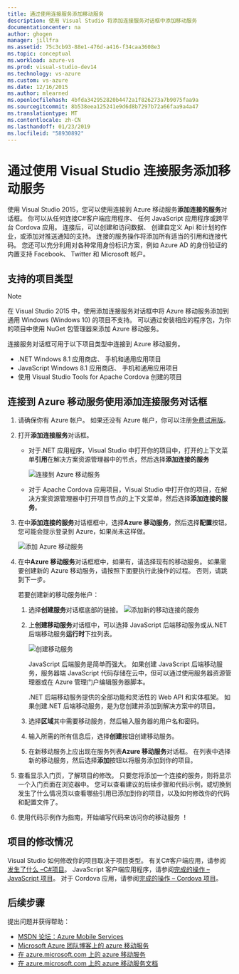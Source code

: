 ```yaml
---
title: 通过使用连接服务添加移动服务
description: 使用 Visual Studio 将添加连接服务对话框中添加移动服务
documentationcenter: na
author: ghogen
manager: jillfra
ms.assetid: 75c3cb93-88e1-476d-a416-f34caa3608e3
ms.topic: conceptual
ms.workload: azure-vs
ms.prod: visual-studio-dev14
ms.technology: vs-azure
ms.custom: vs-azure
ms.date: 12/16/2015
ms.author: mlearned
ms.openlocfilehash: 4bfda342952820b4472a1f826273a7b9075faa9a
ms.sourcegitcommit: 8b538eea125241e9d6d8b7297b72a66faa9a4a47
ms.translationtype: MT
ms.contentlocale: zh-CN
ms.lasthandoff: 01/23/2019
ms.locfileid: "58930892"
---
```

# <a name="adding-mobile-services-by-using-visual-studio-connected-services"></a>通过使用 Visual Studio 连接服务添加移动服务
使用 Visual Studio 2015，您可以使用连接到 Azure 移动服务**添加连接的服务**对话框。 你可以从任何连接C#客户端应用程序、 任何 JavaScript 应用程序或跨平台 Cordova 应用。 连接后，可以创建和访问数据、 创建自定义 Api 和计划的作业，或添加对推送通知的支持。  连接的服务操作将添加所有适当的引用和连接代码。 您还可以充分利用对各种常用身份标识方案，例如 Azure AD 的身份验证的内置支持 Facebook、 Twitter 和 Microsoft 帐户。

## <a name="supported-project-types"></a>支持的项目类型
> [!NOTE]
> 在 Visual Studio 2015 中，使用添加连接服务对话框中将 Azure 移动服务添加到通用 Windows (Windows 10) 的项目不支持。 可以通过安装相应的程序包，为你的项目中使用 NuGet 包管理器来添加 Azure 移动服务。
>
>

连接服务对话框可用于以下项目类型中连接到 Azure 移动服务。

* .NET Windows 8.1 应用商店、 手机和通用应用项目
* JavaScript Windows 8.1 应用商店、 手机和通用应用项目
* 使用 Visual Studio Tools for Apache Cordova 创建的项目

## <a name="connect-to-azure-mobile-services-using-the-add-connected-services-dialog"></a>连接到 Azure 移动服务使用添加连接服务对话框
1. 请确保你有 Azure 帐户。 如果还没有 Azure 帐户，你可以注册[免费试用版](http://go.microsoft.com/fwlink/?LinkId=518146)。
2. 打开**添加连接服务**对话框。

   * 对于.NET 应用程序，Visual Studio 中打开你的项目中，打开的上下文菜单**引用**在解决方案资源管理器中的节点，然后选择**添加连接的服务**

        ![连接到 Azure 移动服务](./media/vs-azure-tools-connected-services-add-mobile-services/IC797635.png)
   * 对于 Apache Cordova 应用项目，Visual Studio 中打开你的项目，在解决方案资源管理器中打开项目节点的上下文菜单，然后选择**添加连接的服务**。
3. 在中**添加连接的服务**对话框框中，选择**Azure 移动服务**，然后选择**配置**按钮。 您可能会提示登录到 Azure，如果尚未这样做。

    ![添加 Azure 移动服务](./media/vs-azure-tools-connected-services-add-mobile-services/IC797636.png)
4. 在中**Azure 移动服务**对话框框中，如果有，请选择现有的移动服务。 如果需要创建新的 Azure 移动服务，请按照下面要执行此操作的过程。 否则，请跳到下一步。

    若要创建新的移动服务帐户：

   1. 选择**创建服务**对话框底部的链接。
       ![添加新的移动连接的服务](./media/vs-azure-tools-connected-services-add-mobile-services/IC797637.png)
   2. 上**创建移动服务**对话框中，可以选择 JavaScript 后端移动服务或从.NET 后端移动服务**运行时**下拉列表。

       ![创建移动服务](./media/vs-azure-tools-connected-services-add-mobile-services/IC797638.png)

       JavaScript 后端服务是简单而强大。 如果创建 JavaScript 后端移动服务，服务器端 JavaScript 代码存储在云中，但可以通过使用服务器资源管理器或在 Azure 管理门户编辑服务器脚本。

       .NET 后端移动服务提供的全部功能和灵活性的 Web API 和实体框架。 如果创建.NET 后端移动服务，是为您创建并添加到解决方案中的项目。
   3. 选择**区域**其中需要移动服务，然后输入服务器的用户名和密码。
   4. 输入所需的所有信息后，选择**创建**按钮创建移动服务。
   5. 在新移动服务上应出现在服务列表**Azure 移动服务**对话框。 在列表中选择新的移动服务，然后选择**添加**按钮以将服务添加到你的项目。
5. 查看显示入门页，了解项目的修改。 只要您将添加一个连接的服务，则将显示一个入门页面在浏览器中。 您可以查看建议的后续步骤和代码示例，或切换到发生了什么情况页以查看哪些引用已添加到你的项目，以及如何修改你的代码和配置文件了。
6. 使用代码示例作为指南，开始编写代码来访问你的移动服务 ！

## <a name="how-your-project-is-modified"></a>项目的修改情况
Visual Studio 如何修改你的项目取决于项目类型。 有关C#客户端应用，请参阅[发生了什么 –C#项目](http://go.microsoft.com/fwlink/p/?LinkId=513119)。 JavaScript 客户端应用程序，请参阅[完成的操作 – JavaScript 项目](http://go.microsoft.com/fwlink/p/?LinkId=513120)。 对于 Cordova 应用，请参阅[完成的操作 – Cordova 项目](http://go.microsoft.com/fwlink/p/?LinkId=513116)。

## <a name="next-steps"></a>后续步骤
提出问题并获得帮助：

* [MSDN 论坛：Azure Mobile Services](https://social.msdn.microsoft.com/forums/azure/home?forum=azuremobile)
* [Microsoft Azure 团队博客上的 azure 移动服务](https://azure.microsoft.com/blog/topics/mobile/)
* [在 azure.microsoft.com 上的 azure 移动服务](https://azure.microsoft.com/services/mobile-services/)
* [在 azure.microsoft.com 上的 azure 移动服务文档](https://azure.microsoft.com/documentation/services/mobile-services/)
